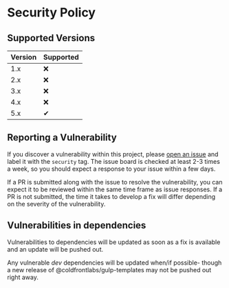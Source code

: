 # Security Policy

## Supported Versions

| Version | Supported |
| ------- | --------- |
| 1.x     | :x:       |
| 2.x     | :x:       |
| 3.x     | :x:       |
| 4.x     | :x:       |
| 5.x     | ✔         |

## Reporting a Vulnerability

If you discover a vulnerability within this project, please [open an issue](https://github.com/coldfrontlabs/gulp-templates/issues/new) and label it with the `security` tag. The issue board is checked at least 2-3 times a week, so you should expect a response to your issue within a few days.

If a PR is submitted along with the issue to resolve the vulnerability, you can expect it to be reviewed within the same time frame as issue responses. If a PR is not submitted, the time it takes to develop a fix will differ depending on the severity of the vulnerability.

## Vulnerabilities in dependencies

Vulnerabilities to dependencies will be updated as soon as a fix is available and an update will be pushed out.

Any vulnerable _dev_ dependencies will be updated when/if possible- though a new release of @coldfrontlabs/gulp-templates may not be pushed out right away.
